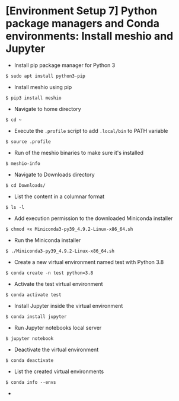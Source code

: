 # [Environment Setup 7] Python package managers and Conda environments: Install meshio and Jupyter

* Install pip package manager for Python 3

`$ sudo apt install python3-pip`

* Install meshio using pip

`$ pip3 install meshio`

* Navigate to home directory

`$ cd ~`

* Execute the `.profile` script to add `.local/bin` to PATH variable

`$ source .profile`

* Run of the meshio binaries to make sure it's installed

`$ meshio-info`

* Navigate to Downloads directory

`$ cd Downloads/`

* List the content in a columnar format

`$ ls -l`

* Add execution permission to the downloaded Miniconda installer

`$ chmod +x Miniconda3-py39_4.9.2-Linux-x86_64.sh`

* Run the Miniconda installer

`$ ./Miniconda3-py39_4.9.2-Linux-x86_64.sh`

* Create a new virtual environment named test with Python 3.8

`$ conda create -n test python=3.8`

* Activate the test virtual environment

`$ conda activate test`

* Install Jupyter inside the virtual environment

`$ conda install jupyter`

* Run Jupyter notebooks local server

`$ jupyter notebook`

* Deactivate the virtual environment

`$ conda deactivate`

* List the created virtual environments

`$ conda info --envs`

*
